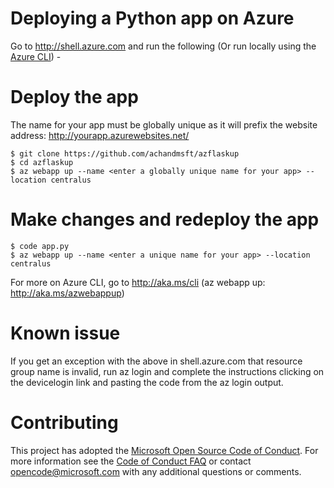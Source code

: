 # Deploying a Python app on Azure
Go to http://shell.azure.com and run the following (Or run locally using the [Azure CLI](http://aka.ms/cli)) -  

# Deploy the app   
The name for your app must be globally unique as it will prefix the website address: http://yourapp.azurewebsites.net/

    $ git clone https://github.com/achandmsft/azflaskup
    $ cd azflaskup
    $ az webapp up --name <enter a globally unique name for your app> --location centralus

# Make changes and redeploy the app
    $ code app.py 
    $ az webapp up --name <enter a unique name for your app> --location centralus   

For more on Azure CLI, go to http://aka.ms/cli (az webapp up: http://aka.ms/azwebappup)

# Known issue
If you get an exception with the above in shell.azure.com that resource group name is invalid, run az login and complete the instructions clicking on the devicelogin link and pasting the code from the az login output.

# Contributing
This project has adopted the [Microsoft Open Source Code of Conduct](https://opensource.microsoft.com/codeofconduct/). For more information see the [Code of Conduct FAQ](https://opensource.microsoft.com/codeofconduct/faq/) or contact [opencode@microsoft.com](mailto:opencode@microsoft.com) with any additional questions or comments.
